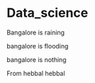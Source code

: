 # Data_science


Bangalore is raining 


bangalore is flooding 

bangalore is nothing 


From hebbal 
 hebbal